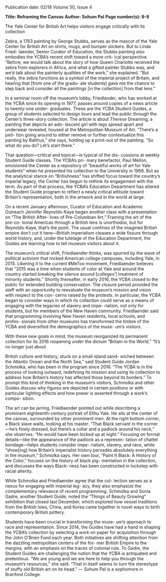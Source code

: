 Publication date: 02/18
Volume 50, Issue 4

**Title: Reframing the Canvas**
**Author: Sohum Pal**
**Page number(s): 8-9**

The Yale Center for British Art helps visitors 
engage critically with its collection


Zebra, a 1763 painting by George Stubbs, serves as the 
mascot of the Yale Center for British Art on shirts, 
mugs, and bumper stickers. But to Linda Fried-
laender, Senior Curator of Education, the Stubbs painting 
also embodies the YCBA’s recent shift toward a more crit-
ical perspective. “Before, we would talk about the story of 
how Queen Charlotte received the zebra from explorers in 
Africa, and what a gifted painter Stubbs was, and we’d talk 
about the painterly qualities of the work,” she explained. 
“But really, the zebra functions as a symbol of the imperial 
project of Britain, and hearing that [from one of the gradu-
ate students] gave me the chance to step back and consider 
all the paintings [in the collection] from that lens.”


In a seminar room off the museum’s lobby, Friedlander, 
who has worked at the YCBA since its opening in 1977, 
passes around copies of a news article to twenty-one under-
graduates. These are the YCBA Student Guides, a group 
of students selected to design tours and lead the public 
through the Center’s three-story collection. The article is 
about Therese Dreaming, a painting that depicts an ado-
lescent girl with legs spread apart and underwear revealed, 
housed at the Metropolitan Museum of Art. “There’s a peti-
tion going around to either remove or further contextualize 
this painting by Balthus,” she says, holding up a print-out of 
the painting. “So what do you do? Let’s start there.” 


That question—critical and topical—is typical of the dis-
cussions at weekly Student Guide classes. The YCBA’s pri-
mary benefactor, Paul Mellon, envisioned the Center as a 
repository of “beautiful works of art for Yale students” when 
he presented his collection to the University in 1966. But 
as the analytical stance on “Britishness” has shifted focus 
toward the country’s imperial legacy, the Center has begun 
to rethink its engagement with the term. As part of that 
process, the YCBA’s Education Department has altered the 
Student Guide program to reflect a newly critical attitude 
toward Britain’s representation, both in the artwork and in 
the world at large.


On a recent January afternoon, Curator of Education 
and Academic Outreach Jennifer Reynolds-Kaye began 
another class with a presentation on “The British After-
lives of Pre-Columbian Art.” Framing the art of the pre-co-
lonial Americas through a British lens is unorthodox, but 
for Reynolds-Kaye, that’s the point. The usual confines 
of the imagined British empire don’t cut it here—British 
imperialism cleaves a wide fissure through world history, 
and, under the tutelage of the Education Department, the 
Guides are learning how to tell museum visitors about it.


The museum’s critical shift, Friedlaender thinks, 
was spurred by the wave of political activism that 
rocked American college campuses, including Yale, 
in 2015. Likening it to the current #MeToo movement, 
Friedlaender believes that “2015 was a time when students 
of color at Yale and around the country started breaking the 
silence around [colleges’] treatment of minority students.” 
Shortly thereafter, in early 2016, the YCBA closed to the 
public for extended building conservation. The closure 
period provided the staff with an opportunity to reevaluate 
the museum’s mission and vision with respect to the con-
cerns raised by the protests. In particular, the YCBA began 
to consider ways in which its collection could serve as a 
means of engaging with the legacies of slavery and impe-
rialism, not only for students, but for members of the New 
Haven community. Friedlaender said that programming 
involving New Haven residents, local schools, and profes-
sionals from other museums has transformed the timbre of 
the YCBA and diversified the demographics of the muse-
um’s visitors. 


With these new goals in mind, the museum reorganized 
its permanent collection for its 2016 reopening under the 
dictum “Britain in the World.” “It’s no longer just about 

British culture and history, stuck on a small island sand-
wiched between the Atlantic Ocean and the North Sea,” 
said Student Guide Jordan Schmolka, who has been in the 
program since 2016. “The YCBA is in the process of looking 
outward, redefining its mission and using its collection to 
address how Britain’s history has affected those beyond its 
borders.” To prompt this kind of thinking in the museum’s 
visitors, Schmolka and other Guides discuss why figures 
are depicted in certain positions or with particular lighting 
effects and how power is asserted through a work’s compo-
sition.


The art can be jarring, Friedlaender pointed out while 
describing a prominent eighteenth-century portrait 
of Elihu Yale. He sits at the center of the canvas, 
surrounded by other prominent men. At the right bottom 
corner, a Black slave waits, looking at his master. “That 
Black servant in the corner—he’s finely dressed, but there’s 
a collar and a padlock around his neck,” she observes. “He 
would have been locked up at night.” Focusing on formal 
details—like the appearance of the padlock as a represen-
tation of chattel bondage—helps students consider impe-
rialism, slavery, and race, while “show[ing] how Britain’s 
imperialist history pervades absolutely everything in the 
museum,” Schmolka says. Her own tour, “Paint It Black: A 
History of the Color,” focuses on the history of black pig-
mentation in the collection, and discusses the ways Black-
ness has been constructed in lockstep with racial alterity.


While Schmolka and Friedlaender agree that the col-
lection serves as a nexus for engaging with imperial leg-
acy, they also emphasize the complementary relevance of 
recent programming. Schmolka and Sonia Gadre, another 
Student Guide, noted the “Things of Beauty Growing” 
exhibition that closed last December, which explored how 
vessel traditions from the British Isles, China, and Korea 
came together in novel ways to birth contemporary British 
pottery. 


Students have been crucial in transforming the muse-
um’s approach to race and representation. Since 2014, the 
Guides have had a hand in shaping the YCBA’s collection 
by selecting a work on paper for acquisition through the 
John O’Brien Fund each year. Both initiatives are shifting 
attention from the dazzling metropolitan centers of the for-
mer British Empire to the margins, with an emphasis on 
the traces of colonial rule. To Gadre, the Student Guides 
are challenging the notion that the YCBA is antiquated and 
pretentious. “We are young and we are here to help you 
through the museum’s resources,” she said. “That in itself 
seems to turn the stereotype of stuffy old British art on its 
head.”
— Sohum Pal is a sophomore 
in Branford College.
